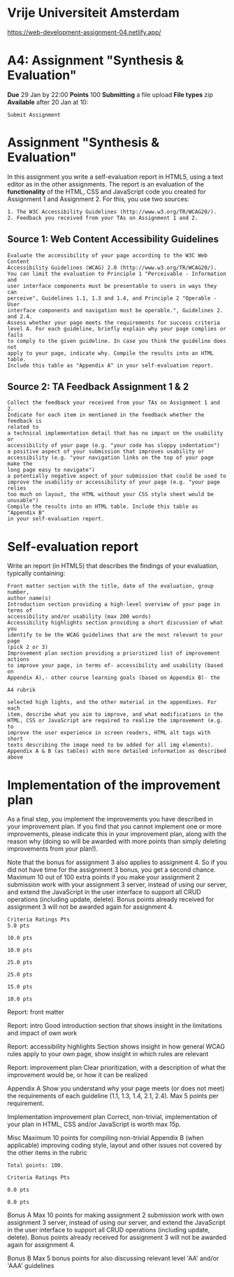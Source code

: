 # Vrije Universiteit Amsterdam

https://web-development-assignment-04.netlify.app/

# A4: Assignment "Synthesis & Evaluation"

**Due** 29 Jan by 22:00 **Points** 100 **Submitting** a file upload
**File types** zip **Available** after 20 Jan at 10:

```
Submit Assignment
```
# Assignment "Synthesis & Evaluation"

In this assignment you write a self-evaluation report in HTML5, using a text
editor as in the other assignments. The report is an evaluation of the
**functionality** of the HTML, CSS and JavaScript code you created for
Assignment 1 and Assignment 2. For this, you use two sources:

```
1. The W3C Accessibility Guidelines (http://www.w3.org/TR/WCAG20/).
2. Feedback you received from your TAs on Assignment 1 and 2.
```
## Source 1: Web Content Accessibility Guidelines

```
Evaluate the accessibility of your page according to the W3C Web Content
Accessibility Guidelines (WCAG) 2.0 (http://www.w3.org/TR/WCAG20/).
You can limit the evaluation to Principle 1 "Perceivable - Information and
user interface components must be presentable to users in ways they can
perceive", Guidelines 1.1, 1.3 and 1.4, and Principle 2 "Operable - User
interface components and navigation must be operable.", Guidelines 2.
and 2.4.
Assess whether your page meets the requirements for success criteria
level A. For each guideline, briefly explain why your page complies or fails
to comply to the given guideline. In case you think the guideline does not
apply to your page, indicate why. Compile the results into an HTML table.
Include this table as "Appendix A" in your self-evaluation report.
```

## Source 2: TA Feedback Assignment 1 & 2

```
Collect the feedback your received from your TAs on Assignment 1 and 2.
Indicate for each item in mentioned in the feedback whether the feedback is
related to
a technical implementation detail that has no impact on the usability or
accessibility of your page (e.g. "your code has sloppy indentation")
a positive aspect of your submission that improves usability or
accessibility (e.g. "your navigation links on the top of your page make the
long page easy to navigate")
a potentially negative aspect of your submission that could be used to
improve the usability or accessibility of your page (e.g. "your page relies
too much on layout, the HTML without your CSS style sheet would be
unusable")
Compile the results into an HTML table. Include this table as "Appendix B"
in your self-evaluation report.
```
# Self-evaluation report

Write an report (in HTML5) that describes the findings of your evaluation,
typically containing:

```
Front matter section with the title, date of the evaluation, group number,
author name(s)
Introduction section providing a high-level overview of your page in terms of
accessibility and/or usability (max 200 words)
Accessibility highlights section providing a short discussion of what you
identify to be the WCAG guidelines that are the most relevant to your page
(pick 2 or 3)
Improvement plan section providing a prioritized list of improvement actions
to improve your page, in terms of- accessibility and usability (based on
Appendix A),- other course learning goals (based on Appendix B)- the
```

```
A4 rubrik
```
```
selected high lights, and the other material in the appendixes. For each
item, describe what you aim to improve, and what modifications in the
HTML, CSS or JavaScript are required to realize the improvement (e.g. to
improve the user experience in screen readers, HTML alt tags with short
texts describing the image need to be added for all img elements).
Appendix A & B (as tables) with more detailed information as described
above
```
# Implementation of the improvement plan

As a final step, you implement the improvements you have described in your
improvement plan. If you find that you cannot implement one or more
improvements, please indicate this in your improvement plan, along with the
reason why (doing so will be awarded with more points than simply deleting
improvements from your plan!).

Note that the bonus for assignment 3 also applies to assignment 4. So if you
did not have time for the assignment 3 bonus, you get a second chance.
Maximum 10 out of 100 extra points if you make your assignment 2
submission work with your assignment 3 server, instead of using our server,
and extend the JavaScript in the user interface to support all CRUD operations
(including update, delete). Bonus points already received for assignment 3 will
not be awarded again for assignment 4.


```
Criteria Ratings Pts
5.0 pts
```
```
10.0 pts
```
```
10.0 pts
```
```
25.0 pts
```
```
25.0 pts
```
```
15.0 pts
```
```
10.0 pts
```
Report: front matter

Report: intro
Good introduction section that shows insight in the limitations and
impact of own work

Report: accessibility highlights
Section shows insight in how general WCAG rules apply to your
own page, show insight in which rules are relevant

Report: improvement plan
Clear prioritization, with a description of what the improvement
would be, or how it can be realized

Appendix A
Show you understand why your page meets (or does not meet)
the requirements of each guideline (1.1, 1.3, 1.4, 2.1, 2.4). Max 5
points per requirement.

Implementation improvement plan
Correct, non-trivial, implementation of your plan in HTML, CSS
and/or JavaScript is worth max 15p.

Misc
Maximum 10 points for compiling non-trivial Appendix B (when
applicable) improving coding style, layout and other issues not
covered by the other items in the rubric


```
Total points: 100.
```
```
Criteria Ratings Pts
```
```
0.0 pts
```
```
0.0 pts
```
Bonus A
Max 10 points for making assignment 2 submission work with
own assignment 3 server, instead of using our server, and extend
the JavaScript in the user interface to support all CRUD
operations (including update, delete). Bonus points already
received for assignment 3 will not be awarded again for
assignment 4.

Bonus B
Max 5 bonus points for also discussing relevant level 'AA' and/or
'AAA' guidelines



 
